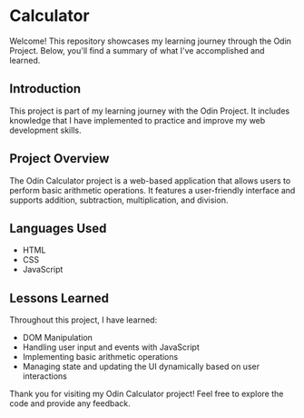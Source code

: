 # Calculator
Welcome! This repository showcases my learning journey through the Odin Project. Below, you'll find a summary of what I've accomplished and learned.

## Introduction
This project is part of my learning journey with the Odin Project. It includes knowledge that I have implemented to practice and improve my web development skills.

## Project Overview
The Odin Calculator project is a web-based application that allows users to perform basic arithmetic operations. It features a user-friendly interface and supports addition, subtraction, multiplication, and division.

## Languages Used
- HTML
- CSS
- JavaScript

## Lessons Learned
Throughout this project, I have learned:
- DOM Manipulation
- Handling user input and events with JavaScript
- Implementing basic arithmetic operations
- Managing state and updating the UI dynamically based on user interactions

Thank you for visiting my Odin Calculator project! Feel free to explore the code and provide any feedback.

